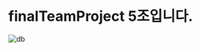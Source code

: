 # finalTeamProject 5조입니다.
![db](https://user-images.githubusercontent.com/91384430/169722755-0d4cf365-87fb-4b32-947c-a7ee3ba43d3d.JPG)



